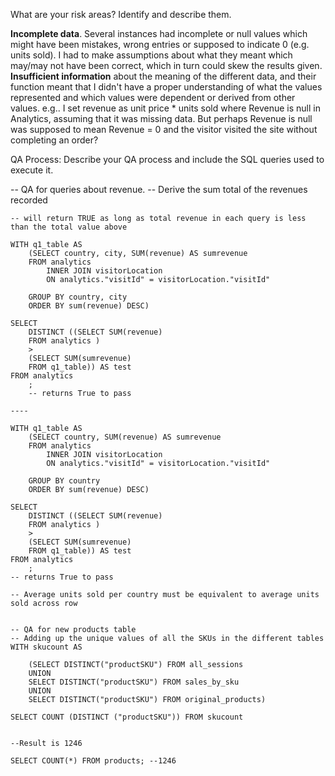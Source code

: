 What are your risk areas? Identify and describe them.

**Incomplete data**. Several instances had incomplete or null values which might have been mistakes, wrong entries or supposed to indicate 0 (e.g. units sold). I had to make assumptions about what they meant which may/may not have been correct, which in turn could skew the results given. 
**Insufficient information** about the meaning of the different data, and their function meant that I didn't have a proper understanding of what the values represented and which values were dependent or derived from other values. e.g.. I set revenue as unit price * units sold where Revenue is null in Analytics, assuming that it was missing data. But perhaps Revenue is null was supposed to mean Revenue = 0 and the visitor visited the site without completing an order?



QA Process:
Describe your QA process and include the SQL queries used to execute it.

-- QA for queries about revenue.
-- Derive the sum total of the revenues recorded


```--QA for revenue questions
-- will return TRUE as long as total revenue in each query is less than the total value above

WITH q1_table AS 
	(SELECT country, city, SUM(revenue) AS sumrevenue
	FROM analytics
		INNER JOIN visitorLocation
		ON analytics."visitId" = visitorLocation."visitId"

	GROUP BY country, city
	ORDER BY sum(revenue) DESC)

SELECT 
	DISTINCT ((SELECT SUM(revenue) 
	FROM analytics )
	>
	(SELECT SUM(sumrevenue) 
	FROM q1_table)) AS test
FROM analytics
	;
	-- returns True to pass
	
----

WITH q1_table AS 
	(SELECT country, SUM(revenue) AS sumrevenue
	FROM analytics
		INNER JOIN visitorLocation
		ON analytics."visitId" = visitorLocation."visitId"

	GROUP BY country
	ORDER BY sum(revenue) DESC)

SELECT 
	DISTINCT ((SELECT SUM(revenue) 
	FROM analytics )
	>
	(SELECT SUM(sumrevenue) 
	FROM q1_table)) AS test
FROM analytics
	;
-- returns True to pass

-- Average units sold per country must be equivalent to average units sold across row


-- QA for new products table
-- Adding up the unique values of all the SKUs in the different tables
WITH skucount AS

    (SELECT DISTINCT("productSKU") FROM all_sessions
    UNION
    SELECT DISTINCT("productSKU") FROM sales_by_sku
    UNION
    SELECT DISTINCT("productSKU") FROM original_products)

SELECT COUNT (DISTINCT ("productSKU")) FROM skucount


--Result is 1246

SELECT COUNT(*) FROM products; --1246
```